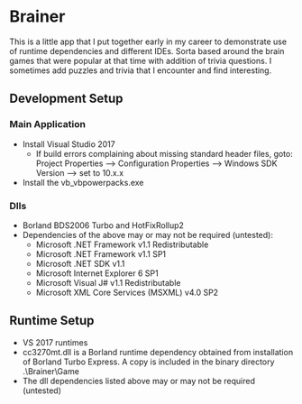 # Brainer

This is a little app that I put together early in my career to demonstrate use of runtime dependencies and different IDEs. Sorta based around the brain games that were popular at that time with addition of trivia questions. I sometimes add puzzles and trivia that I encounter and find interesting.

## Development Setup

### Main Application

 * Install Visual Studio 2017
 	* If build errors complaining about missing standard header files, goto: Project Properties --> Configuration Properties --> Windows SDK Version --> set to 10.x.x
 * Install the vb_vbpowerpacks.exe
 
### Dlls

 * Borland BDS2006 Turbo and HotFixRollup2
 * Dependencies of the above may or may not be required (untested):
 	* Microsoft .NET Framework v1.1 Redistributable
 	* Microsoft .NET Framework v1.1 SP1
 	* Microsoft .NET SDK v1.1
 	* Microsoft Internet Explorer 6 SP1
 	* Microsoft Visual J# v1.1 Redistributable
 	* Microsoft XML Core Services (MSXML) v4.0 SP2

## Runtime Setup
  
 * VS 2017 runtimes
 * cc3270mt.dll is a Borland runtime dependency obtained from installation of Borland Turbo Express. A copy is included in the binary directory .\Brainer\Game
 * The dll dependencies listed above may or may not be required (untested)
